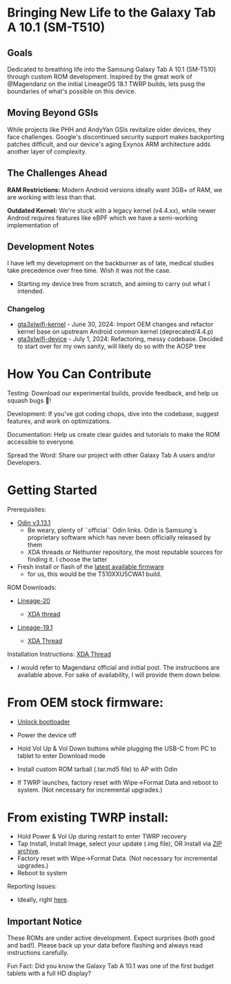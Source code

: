 # Bringing New Life to the Galaxy Tab A 10.1 (SM-T510)
## Goals

Dedicated to breathing life into the Samsung Galaxy Tab A 10.1 (SM-T510) through custom ROM development. Inspired by the great work of @Magendanz on the initial LineageOS 18.1 TWRP builds, lets pusg the boundaries of what's possible on this device.


## Moving Beyond GSIs

While projects like PHH and AndyYan GSIs revitalize older devices, they face challenges. Google's discontinued security support makes backporting patches difficult, and our device's aging Exynos ARM architecture adds another layer of complexity.


## The Challenges Ahead


**RAM Restrictions:** Modern Android versions ideally want 3GB+ of RAM, we are working with less than that.

**Outdated Kernel:** We're stuck with a legacy kernel (v4.4.xx), while newer Android requires features like eBPF which we have a semi-working implementation of



## Development Notes

I have left my development on the backburner as of late, medical studies take precedence over free time. Wish it was not the case.

- Starting my device tree from scratch, and aiming to carry out what I intended. 

### Changelog

- [gta3xlwifi-kernel](https://github.com/gta3xlwifi-dev/android_kernel_gta3xlwifi) - June 30, 2024: Import OEM changes and refactor kernel base on upstream Android common kernel (deprecated/4.4.p)
- [gta3xlwifi-device](https://github.com/gta3xlwifi-dev/android_device_samsung_gta3xlwifi) - July 1, 2024: Refactoring, messy codebase. Decided to start over for my own sanity, will likely do so with the AOSP tree

# How You Can Contribute


Testing: Download our experimental builds, provide feedback, and help us squash bugs 🐛!

Development: If you've got coding chops, dive into the codebase, suggest features, and work on optimizations.

Documentation: Help us create clear guides and tutorials to make the ROM accessible to everyone.

Spread the Word: Share our project with other Galaxy Tab A users and/or Developers.



# Getting Started

Prerequisites:
- [Odin v3.13.1](https://build.nethunter.com/samsung-tools/)
  - Be weary, plenty of ¨official¨ Odin links. Odin is Samsung´s proprietary software which has never been officially released by them
  - XDA threads or Nethunter repository, the most reputable sources for finding it. I choose the latter
- Fresh install or flash of the [latest available firmware](https://samfw.com/firmware/SM-T510/)
  - for us, this would be the T510XXU5CWA1 build.
 
ROM Downloads: 
- [Lineage-20](https://github.com/gta3xlwifi-dev/android_device_samsung_gta3xlwifi/releases/tag/20.0-20230901)
  - [XDA thread](https://xdaforums.com/t/rom-sm-t510-unofficial-lineageos-20-0-for-galaxy-tab-a-10-1-2019.4623077/)
 
- [Lineage-19.1](https://github.com/gta3xlwifi-dev/android_device_samsung_gta3xlwifi/releases/tag/19.1-20230403)
  - [XDA Thread](https://xdaforums.com/t/rom-sm-t510-unofficial-lineageos-19-1-for-galaxy-tab-a-10-1-2019.4494595/)
 

Installation Instructions: 
[XDA Thread](https://xdaforums.com/t/rom-sm-t510-unofficial-lineageos-20-0-for-galaxy-tab-a-10-1-2019.4623077/)
- I would refer to Magendanz official and initial post. The instructions are available above. For sake of availability, I will provide them down below.

# From OEM stock firmware:
- [Unlock bootloader](https://www.ifixit.com/Guide/How+to+unlock+the+bootloader+of+an+Android+Phone/152629)
- Power the device off
- Hold Vol Up & Vol Down buttons while plugging the USB-C from PC to tablet to enter Download mode
 
- Install custom ROM tarball (.tar.md5 file) to AP with Odin
- If TWRP launches, factory reset with Wipe->Format Data and reboot to system. (Not necessary for incremental upgrades.)

# From existing TWRP install:
- Hold Power & Vol Up during restart to enter TWRP recovery
- Tap Install, Install Image, select your update (.img file), OR Install via [ZIP archive](https://github.com/gta3xlwifi-dev/android_device_samsung_gta3xlwifi/releases/tag/20.0-20230901). 
- Factory reset with Wipe->Format Data. (Not necessary for incremental upgrades.)
- Reboot to system

Reporting Issues: 
- Ideally, right [here](https://github.com/gta3xlwifi-dev/.github/issues).

## Important Notice

These ROMs are under active development. Expect surprises (both good and bad!).  Please back up your data before flashing and always read instructions carefully.


Fun Fact: Did you know the Galaxy Tab A 10.1 was one of the first budget tablets with a full HD display? 
